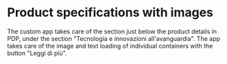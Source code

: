 # Product specifications with images

The custom app takes care of the section just below the product details in PDP, under the section "Tecnologia e innovazioni all'avanguardia".
The app takes care of the image and text loading of individual containers with the button "Leggi di più".

